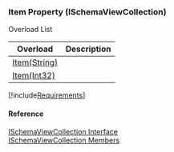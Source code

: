 ﻿### Item Property (ISchemaViewCollection)

Overload List

| Overload | Description |
| --- | --- |
| [Item(String)](fcSDK~FChoice.Foundation.Schema.ISchemaViewCollection~Item(String).md) |   |
| [Item(Int32)](fcSDK~FChoice.Foundation.Schema.ISchemaViewCollection~Item(Int32).md) |   |

[!include[Requirements](../partials/requirements.md)]



#### Reference

[ISchemaViewCollection Interface](fcSDK~FChoice.Foundation.Schema.ISchemaViewCollection.md)  
[ISchemaViewCollection Members](fcSDK~FChoice.Foundation.Schema.ISchemaViewCollection_members.md)
